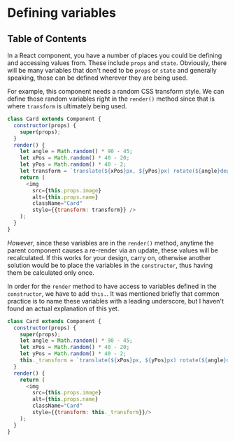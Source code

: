 # Defining variables

## Table of Contents

<!-- toc -->



<!-- tocstop -->

In a React component, you have a number of places you could be defining and accessing values from. These include `props` and `state`. Obviously, there will be many variables that don't need to be `props` or `state` and generally speaking, those can be defined wherever they are being used.

 For example, this component needs a random CSS transform style. We can define those random variables right in the `render()` method since that is where `transform` is ultimately being used.

```javascript
class Card extends Component {
  constructor(props) {
    super(props);
  }
  render() {
    let angle = Math.random() * 90 - 45;
    let xPos = Math.random() * 40 - 20;
    let yPos = Math.random() * 40 - 2;
    let transform = `translate(${xPos}px, ${yPos}px) rotate(${angle}deg)`;
    return (
      <img
        src={this.props.image}
        alt={this.props.name}
        className="Card"
        style={{transform: transform}} />
    );
  }
}
```

*However*, since these variables are in the `render()` method, anytime the parent component causes a re-render via an update, these values will be recalculated. If this works for your design, carry on, otherwise another solution would be to place the variables in the `constructor`, thus having them be calculated only once.

In order for the `render` method to have access to variables defined in the `constructor`, we have to add `this.`. It was mentioned briefly that common practice is to name these variables with a leading underscore, but I haven't found an actual explanation of this yet.

```javascript
class Card extends Component {
  constructor(props) {
    super(props);
    let angle = Math.random() * 90 - 45;
    let xPos = Math.random() * 40 - 20;
    let yPos = Math.random() * 40 - 2;
    this._transform = `translate(${xPos}px, ${yPos}px) rotate(${angle}deg)`;
  }
  render() {
    return (
      <img
        src={this.props.image}
        alt={this.props.name}
        className="Card"
        style={{transform: this._transform}}/>
    );
  }
}
```
